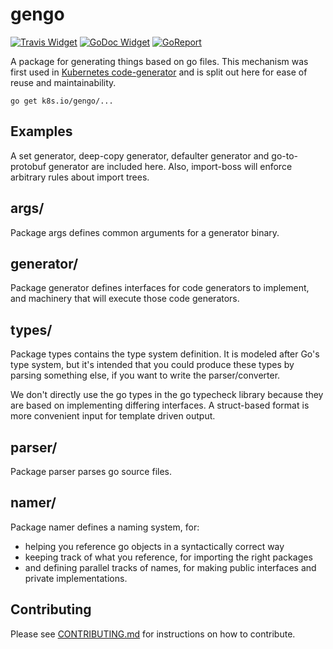# gengo

[![Travis Widget]][Travis] [![GoDoc Widget]][GoDoc]  [![GoReport]][GoReportStatus]

[Travis]: https://travis-ci.org/kubernetes/gengo
[Travis Widget]: https://travis-ci.org/kubernetes/gengo.svg?branch=master
[GoDoc]: https://godoc.org/k8s.io/gengo
[GoDoc Widget]: https://godoc.org/k8s.io/gengo?status.svg
[GoReport]: https://goreportcard.com/badge/github.com/kubernetes/gengo
[GoReportStatus]: https://goreportcard.com/report/github.com/kubernetes/gengo

A package for generating things based on go files. This mechanism was first used
in [Kubernetes code-generator](https://github.com/kubernetes/kubernetes/tree/master/staging/src/k8s.io/code-generator) and is split out here for ease of reuse and maintainability.

`go get k8s.io/gengo/...`

## Examples

A set generator, deep-copy generator, defaulter generator and go-to-protobuf
generator are included here. Also, import-boss will enforce arbitrary rules about
import trees.

## args/

Package args defines common arguments for a generator binary.

## generator/

Package generator defines interfaces for code generators to implement, and
machinery that will execute those code generators.

## types/

Package types contains the type system definition. It is modeled after Go's type
system, but it's intended that you could produce these types by parsing
something else, if you want to write the parser/converter.

We don't directly use the go types in the go typecheck library because they are
based on implementing differing interfaces. A struct-based format is more
convenient input for template driven output.

## parser/

Package parser parses go source files.

## namer/

Package namer defines a naming system, for:
* helping you reference go objects in a syntactically correct way
* keeping track of what you reference, for importing the right packages
* and defining parallel tracks of names, for making public interfaces and
  private implementations.

## Contributing

Please see [CONTRIBUTING.md](CONTRIBUTING.md) for instructions on how to contribute.
